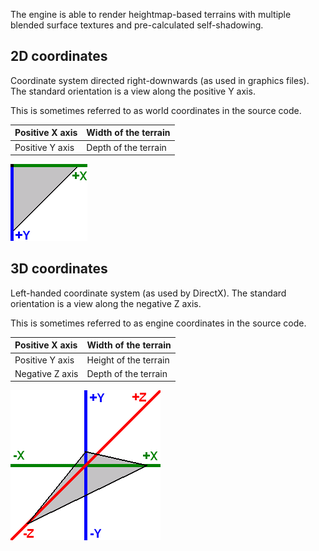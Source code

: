 The engine is able to render heightmap-based terrains with multiple blended surface textures and pre-calculated self-shadowing.

## 2D coordinates
Coordinate system directed right-downwards (as used in graphics files). The standard orientation is a view along the positive Y axis.

This is sometimes referred to as world coordinates in the source code.

| Positive X axis | Width of the terrain |
|:----------------|:---------------------|
| Positive Y axis | Depth of the terrain |

![](../images/coord_2d.gif)


## 3D coordinates
Left-handed coordinate system (as used by DirectX). The standard orientation is a view along the negative Z axis.

This is sometimes referred to as engine coordinates in the source code.

| Positive X axis | Width of the terrain |
|:----------------|:---------------------|
| Positive Y axis | Height of the terrain |
| Negative Z axis | Depth of the terrain |

![](../images/coord_3d.gif)
